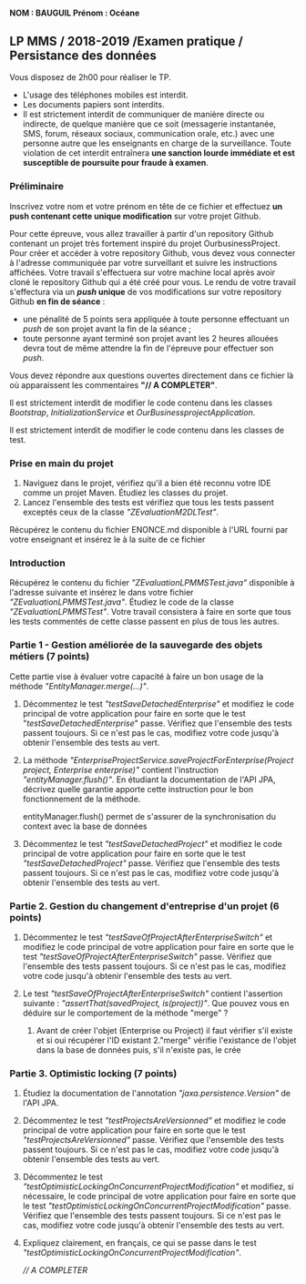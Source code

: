#### NOM : BAUGUIL   Prénom : Océane


## LP MMS / 2018-2019 /Examen pratique / Persistance des données

Vous disposez de 2h00 pour réaliser le TP. 

- L'usage des téléphones mobiles est interdit.
- Les documents papiers sont interdits.
- Il est strictement interdit de communiquer de manière directe ou indirecte, de quelque manière que ce soit
(messagerie instantanée, SMS, forum, réseaux sociaux, communication orale, etc.) avec une personne autre
que les enseignants en charge de la surveillance.
Toute violation de cet interdit entraînera **une sanction lourde immédiate et est susceptible de poursuite
pour fraude à examen**.

### Préliminaire

Inscrivez votre nom et votre prénom en tête de ce fichier et effectuez **un push contenant cette unique modification** sur votre projet Github.

Pour cette épreuve, vous allez travailler à partir d'un repository Github contenant un projet très fortement inspiré du projet OurbusinessProject.
Pour créer et accéder à votre repository Github, vous devez vous connecter à l'adresse communiquée par votre surveillant et suivre les instructions affichées.
Votre travail s'effectuera sur votre machine local après avoir cloné le repository Github qui a été créé pour vous.
Le rendu de votre travail s'effectura via  un **_push_ unique**  de vos modifications sur votre repository Github **en fin de séance** :
- une pénalité de 5 points sera appliquée à toute personne effectuant un *push* de son projet avant la fin de la séance ;
- toute personne ayant terminé son projet avant les 2 heures allouées devra tout de même attendre la fin de l'épreuve pour effectuer son *push*.

Vous devez répondre aux questions ouvertes directement dans ce fichier là où apparaissent les commentaires **"// A COMPLETER"**.

Il est strictement interdit de modifier le code contenu dans les classes _Bootstrap_, _InitializationService_ et _OurBusinessprojectApplication_.

Il est strictement interdit de modifier le code contenu dans les classes de test.  

### Prise en main du projet

1. Naviguez dans le projet, vérifiez qu'il a bien été reconnu votre IDE comme un projet Maven. Étudiez les classes du projet.
2. Lancez l'ensemble des tests est vérifiez que tous les tests passent exceptés ceux de la classe _"ZEvaluationM2DLTest"_.

Récupérez le contenu du fichier ENONCE.md disponible à l'URL fourni par votre enseignant et insérez le à la suite de ce fichier 


### Introduction

Récupérez le contenu du fichier _"ZEvaluationLPMMSTest.java"_ disponible à l'adresse suivante et insérez le dans votre fichier  _"ZEvaluationLPMMSTest.java"_.
Étudiez le code de la classe _"ZEvaluationLPMMSTest"_.
Votre travail consistera à faire en sorte que tous les tests commentés de cette classe passent en plus de tous les autres.

### Partie 1 - Gestion améliorée de la sauvegarde des objets métiers (7 points)

Cette partie vise à évaluer votre capacité à faire un bon usage de la méthode _"EntityManager.merge(...)"_.

1. Décommentez le test _"testSaveDetachedEnterprise"_ et modifiez le code principal de votre application pour faire en sorte que le test "_testSaveDetachedEnterprise_" passe. 
Vérifiez que l'ensemble des tests passent toujours. Si ce n'est pas le cas, modifiez votre code jusqu'à obtenir l'ensemble des tests au vert.
2. La méthode *"EnterpriseProjectService.saveProjectForEnterprise(Project project, Enterprise enterprise)"* contient l'instruction *"entityManager.flush()"*. En étudiant la documentation de l'API JPA, décrivez quelle garantie apporte cette instruction pour le bon fonctionnement de la méthode.

    entityManager.flush() permet de s'assurer de la synchronisation du context avec la base de données

3. Décommentez le test _"testSaveDetachedProject"_ et modifiez le code principal de votre application pour faire en sorte que le test _"testSaveDetachedProject"_ passe. 
Vérifiez que l'ensemble des tests passent toujours. Si ce n'est pas le cas, modifiez votre code jusqu'à obtenir l'ensemble des tests au vert.

 
### Partie 2. Gestion du changement d'entreprise d'un projet (6 points)

1. Décommentez le test _"testSaveOfProjectAfterEnterpriseSwitch"_ et modifiez le code principal de votre application pour faire en sorte que le test _"testSaveOfProjectAfterEnterpriseSwitch"_ passe. 
Vérifiez que l'ensemble des tests passent toujours. Si ce n'est pas le cas, modifiez votre code jusqu'à obtenir l'ensemble des tests au vert.    
2. Le test _"testSaveOfProjectAfterEnterpriseSwitch"_ contient l'assertion suivante  : _"assertThat(savedProject, is(project))"_. 
Que pouvez vous en déduire sur le comportement de la méthode "merge" ?

    
    1. Avant de créer l'objet (Enterprise ou Project) il faut vérifier s'il existe et si oui récupérer l'ID existant
    2."merge" vérifie l'existance de l'objet dans la base de données puis, s'il n'existe pas, le crée

### Partie 3. Optimistic locking (7 points)

1. Étudiez la documentation de l'annotation _"jaxa.persistence.Version"_ de l'API JPA.
2. Décommentez le test _"testProjectsAreVersionned"_ et modifiez le code principal de votre application pour faire en sorte que le test _"testProjectsAreVersionned"_ passe. 
Vérifiez que l'ensemble des tests passent toujours. Si ce n'est pas le cas, modifiez votre code jusqu'à obtenir l'ensemble des tests au vert. 
3. Décommentez le test _"testOptimisticLockingOnConcurrentProjectModification"_ et modifiez, si nécessaire, le code principal de votre application pour faire en sorte que le test _"testOptimisticLockingOnConcurrentProjectModification"_ passe. 
Vérifiez que l'ensemble des tests passent toujours. Si ce n'est pas le cas, modifiez votre code jusqu'à obtenir l'ensemble des tests au vert.
4. Expliquez clairement, en français, ce qui se passe dans le test _"testOptimisticLockingOnConcurrentProjectModification"_.

    _// A COMPLETER_

